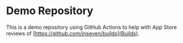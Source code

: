 # Demo Repository

This is a demo repository using GitHub Actions to help with App Store reviews of [https://github.com/inseven/builds](Builds).

